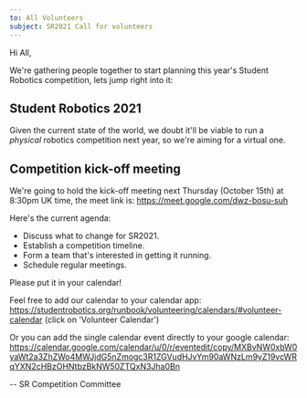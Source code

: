 ```yaml
---
to: All Volunteers
subject: SR2021 Call for volunteers
---
```


Hi All,

We're gathering people together to start planning this year's Student Robotics competition, lets jump right into it:

## Student Robotics 2021

Given the current state of the world, we doubt it'll be viable to run a *physical* robotics competition next year, so we're aiming for a virtual one.

## Competition kick-off meeting

We're going to hold the kick-off meeting next Thursday (October 15th) at 8:30pm UK time, the meet link is: https://meet.google.com/dwz-bosu-suh

Here's the current agenda:

- Discuss what to change for SR2021.
- Establish a competition timeline.
- Form a team that's interested in getting it running.
- Schedule regular meetings.

Please put it in your calendar!

Feel free to add our calendar to your calendar app: https://studentrobotics.org/runbook/volunteering/calendars/#volunteer-calendar (click on 'Volunteer Calendar')

Or you can add the single calendar event directly to your google calendar: https://calendar.google.com/calendar/u/0/r/eventedit/copy/MXBvNW0xbW0yaWt2a3ZhZWo4MWJjdG5nZmogc3R1ZGVudHJvYm90aWNzLm9yZ19vcWRqYXN2cHBzOHNtbzBkNW50ZTQxN3Jha0Bn

-- SR Competition Committee
